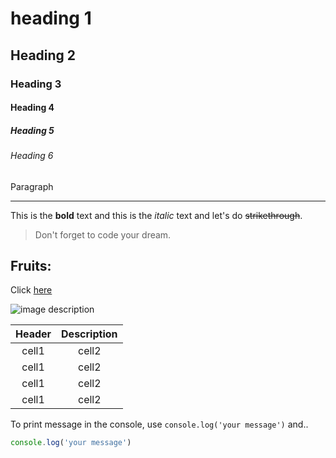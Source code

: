 <!-- Heading -->
# heading 1
## Heading 2
### Heading 3
#### Heading 4
##### Heading 5
###### Heading 6
Paragraph

<!-- Line -->
___

<!-- Text attribute -->
This is the **bold** text and this is the *italic* text
and let's do ~~strikethrough~~.

<!-- Quote -->
> Don't forget to code your dream.

<!-- Bullet list -->
Fruits:
- 

Click [here](http://www.naver.com)

![image description]()

<!-- Table -->
 |Header|Description|
 |:--:|:--:|
 |cell1|cell2
 |cell1|cell2
 |cell1|cell2
 |cell1|cell2


<!-- code -->
To print message in the console, use 
`console.log('your message')` and..

```ts
console.log('your message')
```

